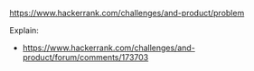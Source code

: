 https://www.hackerrank.com/challenges/and-product/problem

Explain:
- https://www.hackerrank.com/challenges/and-product/forum/comments/173703
